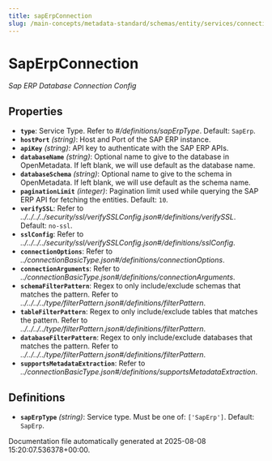 ```yaml
---
title: sapErpConnection
slug: /main-concepts/metadata-standard/schemas/entity/services/connections/database/saperpconnection
---
```


# SapErpConnection

*Sap ERP Database Connection Config*

## Properties

- **`type`**: Service Type. Refer to *#/definitions/sapErpType*. Default: `SapErp`.
- **`hostPort`** *(string)*: Host and Port of the SAP ERP instance.
- **`apiKey`** *(string)*: API key to authenticate with the SAP ERP APIs.
- **`databaseName`** *(string)*: Optional name to give to the database in OpenMetadata. If left blank, we will use default as the database name.
- **`databaseSchema`** *(string)*: Optional name to give to the schema in OpenMetadata. If left blank, we will use default as the schema name.
- **`paginationLimit`** *(integer)*: Pagination limit used while querying the SAP ERP API for fetching the entities. Default: `10`.
- **`verifySSL`**: Refer to *../../../../security/ssl/verifySSLConfig.json#/definitions/verifySSL*. Default: `no-ssl`.
- **`sslConfig`**: Refer to *../../../../security/ssl/verifySSLConfig.json#/definitions/sslConfig*.
- **`connectionOptions`**: Refer to *../connectionBasicType.json#/definitions/connectionOptions*.
- **`connectionArguments`**: Refer to *../connectionBasicType.json#/definitions/connectionArguments*.
- **`schemaFilterPattern`**: Regex to only include/exclude schemas that matches the pattern. Refer to *../../../../type/filterPattern.json#/definitions/filterPattern*.
- **`tableFilterPattern`**: Regex to only include/exclude tables that matches the pattern. Refer to *../../../../type/filterPattern.json#/definitions/filterPattern*.
- **`databaseFilterPattern`**: Regex to only include/exclude databases that matches the pattern. Refer to *../../../../type/filterPattern.json#/definitions/filterPattern*.
- **`supportsMetadataExtraction`**: Refer to *../connectionBasicType.json#/definitions/supportsMetadataExtraction*.
## Definitions

- **`sapErpType`** *(string)*: Service type. Must be one of: `['SapErp']`. Default: `SapErp`.


Documentation file automatically generated at 2025-08-08 15:20:07.536378+00:00.
